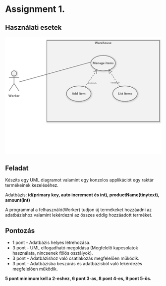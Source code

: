 # Assignment 1.

## Használati esetek
![usecases](Usecasediagram1.png)

## Feladat
Készíts egy UML diagramot valamint egy konzolos applikációt egy raktár termékeinek kezeléséhez.

Adatbázis: **id(primary key, auto increment és int), productName(tinytext), amount(int)**

A programmal a felhasználó(Worker) tudjon új termékeket hozzáadni az adatbázishoz valamint lekérdezni az összes eddig hozzáadott terméket.

## Pontozás
* 1 pont - Adatbázis helyes létrehozása.
* 3 pont - UML elfogadható megoldása (Megfelelő kapcsolatok használata, nincsenek fölös osztályok).
* 3 pont - Adatbázishoz való csatlakozás megfelelően működik.
* 3 pont - Adatbázisba beszúrás és adatbázisból való lekérdezés megfelelően működik.

**5 pont minimum kell a 2-eshez, 6 pont 3-as, 8 pont 4-es, 9 pont 5-ös.**
